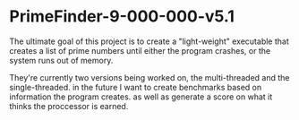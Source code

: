 # PrimeFinder-9-000-000-v5.1
The ultimate goal of this project is to create a "light-weight" executable that creates a list of prime numbers until either the program crashes,
or the system runs out of memory.

They're currently two versions being worked on, the multi-threaded and the single-threaded.
in the future I want to create benchmarks based on information the program creates.
as well as generate a score on what it thinks the proccessor is earned.
